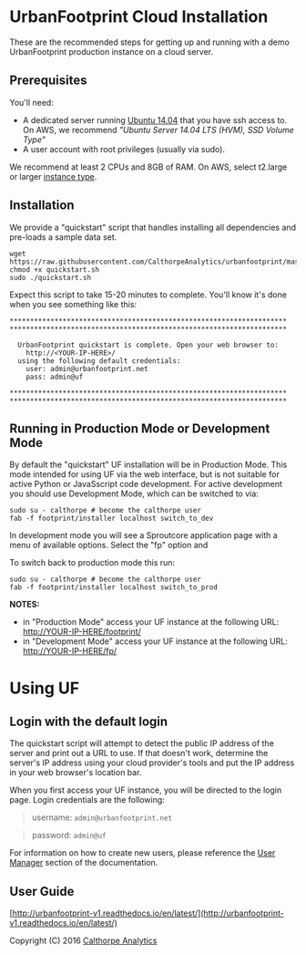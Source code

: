 # UrbanFootprint Cloud Installation

These are the recommended steps for getting up and running with a demo UrbanFootprint production instance on a cloud server.

## Prerequisites

You'll need:

* A dedicated server running [Ubuntu 14.04](https://wiki.ubuntu.com/TrustyTahr/ReleaseNotes) that you have ssh access to. On AWS, we recommend *"Ubuntu Server 14.04 LTS (HVM), SSD Volume Type"*
* A user account with root privileges (usually via sudo).

We recommend at least 2 CPUs and 8GB of RAM. On AWS, select t2.large or larger [instance type](https://aws.amazon.com/ec2/instance-types/).

## Installation

We provide a "quickstart" script that handles installing all dependencies and pre-loads a sample data set.

	wget https://raw.githubusercontent.com/CalthorpeAnalytics/urbanfootprint/master/quickstart.sh
	chmod +x quickstart.sh
	sudo ./quickstart.sh
	
Expect this script to take 15-20 minutes to complete. You'll know it's done when you see something like this:

	********************************************************************
	********************************************************************
	
	  UrbanFootprint quickstart is complete. Open your web browser to:
	    http://<YOUR-IP-HERE>/
	  using the following default credentials:
	    user: admin@urbanfootprint.net
	    pass: admin@uf
	
	********************************************************************
	********************************************************************

## Running in Production Mode or Development Mode

By default the "quickstart" UF installation will be in Production Mode. This mode intended for using UF via the web interface, but is not suitable for active Python or JavaSscript code development. For active development you should use Development Mode, which can be switched to via:

    sudo su - calthorpe # become the calthorpe user
    fab -f footprint/installer localhost switch_to_dev
        
In development mode you will see a Sproutcore application page with a menu of available options. Select the "fp" option and 
    
To switch back to production mode this run:

    sudo su - calthorpe # become the calthorpe user
    fab -f footprint/installer localhost switch_to_prod

**NOTES:**
* in "Production Mode" access your UF instance at the following URL: [http://YOUR-IP-HERE/footprint/](http://YOUR-IP-HERE/footprint/)
* in "Development Mode" access your UF instance at the following URL: [http://YOUR-IP-HERE/fp/](http://YOUR-IP-HERE/fp/)


# Using UF

## Login with the default login

The quickstart script will attempt to detect the public IP address of the server and print out a URL to use. If that doesn't work, determine the server's IP address using your cloud provider's tools and put the IP address in your web browser's location bar.

When you first access your UF instance, you will be directed to the login page.
Login credentials are the following:

>username: `admin@urbanfootprint.net`

>password: `admin@uf`

For information on how to create new users, please reference the
[User Manager](http://urbanfootprint-v1.readthedocs.io/en/latest/user_manager/) section of the documentation.

## User Guide

[http://urbanfootprint-v1.readthedocs.io/en/latest/](http://urbanfootprint-v1.readthedocs.io/en/latest/)

Copyright (C) 2016 [Calthorpe Analytics](http://calthorpeanalytics.com/)
